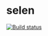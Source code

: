 # selen
[![Build status](https://ci.appveyor.com/api/projects/status/f2g0o7f5qllx7f27/branch/main?svg=true)](https://ci.appveyor.com/project/James80365/selen-5vx2a/branch/main)
